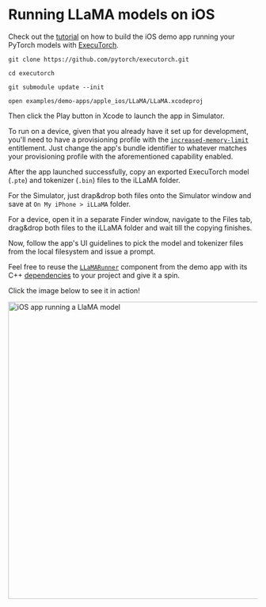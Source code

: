 # Running LLaMA models on iOS

Check out the [tutorial](https://pytorch.org/executorch/main/llm/llama-demo-ios.html) on how to build the iOS demo app running your
PyTorch models with [ExecuTorch](https://github.com/pytorch/executorch).

```
git clone https://github.com/pytorch/executorch.git

cd executorch

git submodule update --init

open examples/demo-apps/apple_ios/LLaMA/LLaMA.xcodeproj
```

Then click the Play button in Xcode to launch the app in Simulator.

To run on a device, given that you already have it set up for development, you'll need to have a provisioning profile with the [`increased-memory-limit`](https://developer.apple.com/documentation/bundleresources/entitlements/com_apple_developer_kernel_increased-memory-limit) entitlement. Just change the app's bundle identifier to whatever matches your provisioning profile with the aforementioned capability enabled.

After the app launched successfully, copy an exported ExecuTorch model (`.pte`) and tokenizer (`.bin`) files to the iLLaMA folder.

For the Simulator, just drap&drop both files onto the Simulator window and save at `On My iPhone > iLLaMA` folder.

For a device, open it in a separate Finder window, navigate to the Files tab, drag&drop both files to the iLLaMA folder and wait till the copying finishes.

Now, follow the app's UI guidelines to pick the model and tokenizer files from the local filesystem and issue a prompt.

Feel free to reuse the [`LLaMARunner`](https://github.com/pytorch/executorch/tree/main/examples/demo-apps/apple_ios/LLaMA/LLaMARunner/LLaMARunner/Exported) component from the demo app with its C++ [dependencies](https://github.com/pytorch/executorch/tree/main/examples/models/llama2) to your project and give it a spin.

Click the image below to see it in action!

<a href="https://pytorch.org/executorch/main/_static/img/llama_ios_app.mp4">
  <img src="https://pytorch.org/executorch/main/_static/img/llama_ios_app.png" width="600" alt="iOS app running a LlaMA model">
</a>

